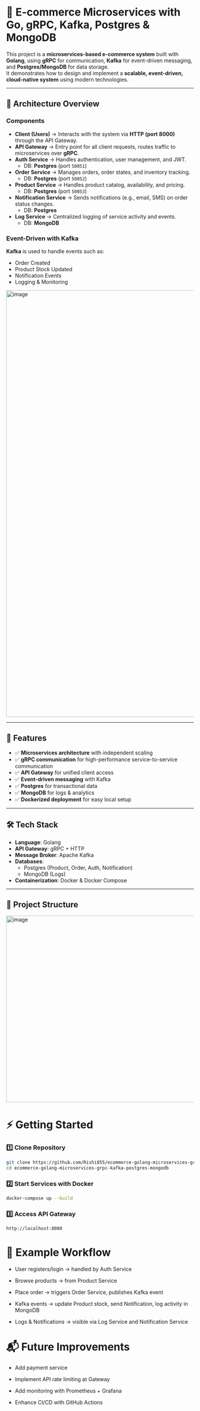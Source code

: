 # 🛒 E-commerce Microservices with Go, gRPC, Kafka, Postgres & MongoDB

This project is a **microservices-based e-commerce system** built with **Golang**, using **gRPC** for communication, **Kafka** for event-driven messaging, and **Postgres/MongoDB** for data storage.  
It demonstrates how to design and implement a **scalable, event-driven, cloud-native system** using modern technologies.

---

## 📌 Architecture Overview

### Components
- **Client (Users)** → Interacts with the system via **HTTP (port 8000)** through the API Gateway.
- **API Gateway** → Entry point for all client requests, routes traffic to microservices over **gRPC**.
- **Auth Service** → Handles authentication, user management, and JWT.  
  - DB: **Postgres** (port `50051`)
- **Order Service** → Manages orders, order states, and inventory tracking.  
  - DB: **Postgres** (port `50052`)
- **Product Service** → Handles product catalog, availability, and pricing.  
  - DB: **Postgres** (port `50053`)
- **Notification Service** → Sends notifications (e.g., email, SMS) on order status changes.  
  - DB: **Postgres**
- **Log Service** → Centralized logging of service activity and events.  
  - DB: **MongoDB**

### Event-Driven with Kafka
**Kafka** is used to handle events such as:
- Order Created  
- Product Stock Updated  
- Notification Events  
- Logging & Monitoring  

<img width="2183" height="1143" alt="image" src="https://github.com/user-attachments/assets/2d4b1b0b-fab4-43f0-9453-5dffb9e5c050" />

---

## 🚀 Features

- ✅ **Microservices architecture** with independent scaling  
- ✅ **gRPC communication** for high-performance service-to-service communication  
- ✅ **API Gateway** for unified client access  
- ✅ **Event-driven messaging** with Kafka  
- ✅ **Postgres** for transactional data  
- ✅ **MongoDB** for logs & analytics  
- ✅ **Dockerized deployment** for easy local setup  

---

## 🛠️ Tech Stack

- **Language**: Golang  
- **API Gateway**: gRPC + HTTP  
- **Message Broker**: Apache Kafka  
- **Databases**:  
  - Postgres (Product, Order, Auth, Notification)  
  - MongoDB (Logs)  
- **Containerization**: Docker & Docker Compose  

---

## 📂 Project Structure
<img width="587" height="500" alt="image" src="https://github.com/user-attachments/assets/7f9d267a-1135-40a6-a234-25be928cc88c" />


# ⚡ Getting Started

### 1️⃣ Clone Repository
```bash
git clone https://github.com/Rishi855/ecommerce-golang-microservices-grpc-kafka-postgres-mongodb.git
cd ecommerce-golang-microservices-grpc-kafka-postgres-mongodb
```
### 2️⃣ Start Services with Docker
```bash
docker-compose up --build
```
### 3️⃣ Access API Gateway
```bash
http://localhost:8000
```
# 🧪 Example Workflow

- User registers/login → handled by Auth Service

- Browse products → from Product Service

- Place order → triggers Order Service, publishes Kafka event

- Kafka events → update Product stock, send Notification, log activity in MongoDB

- Logs & Notifications → visible via Log Service and Notification Service

# 📬 Future Improvements

- Add payment service

- Implement API rate limiting at Gateway

- Add monitoring with Prometheus + Grafana

- Enhance CI/CD with GitHub Actions
